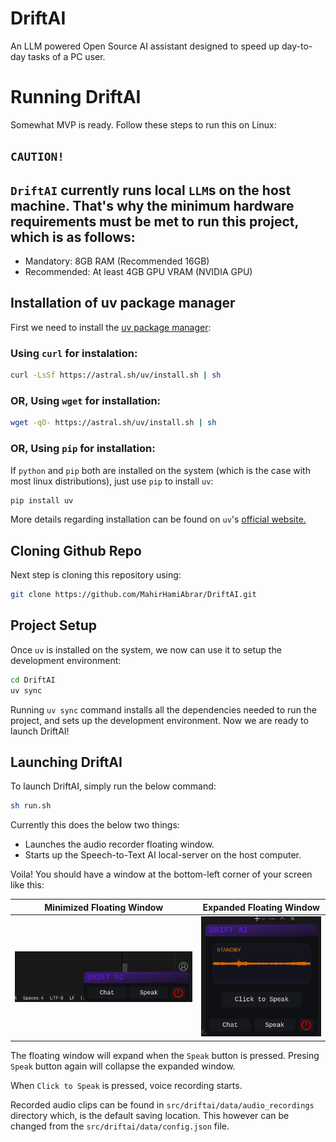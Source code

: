 # DriftAI
An LLM powered Open Source AI assistant designed to speed up day-to-day tasks of a PC user.

# Running DriftAI
Somewhat MVP is ready. Follow these steps to run this on Linux:

## `CAUTION!`
`DriftAI` currently runs local `LLM`s on the host machine. That's why the minimum hardware requirements must be met to run this project, which is as follows:
 - 
 - Mandatory: 8GB RAM (Recommended 16GB)
 - Recommended: At least 4GB GPU VRAM (NVIDIA GPU)

## Installation of uv package manager
First we need to install the [uv package manager](https://astral.sh/blog/uv):

### Using `curl` for instalation:
```bash
curl -LsSf https://astral.sh/uv/install.sh | sh
```

### OR, Using `wget` for installation:
```bash
wget -qO- https://astral.sh/uv/install.sh | sh
```

### OR, Using `pip` for installation:
If `python` and `pip` both are installed on the system (which is the case with most linux distributions), just use `pip` to install `uv`:
```bash
pip install uv
```

More details regarding installation can be found on `uv`'s [official website.](https://docs.astral.sh/uv/getting-started/installation/)


## Cloning Github Repo
Next step is cloning this repository using:
```bash
git clone https://github.com/MahirHamiAbrar/DriftAI.git
```

## Project Setup
Once `uv` is installed on the system, we now can use it to setup the development environment:
```bash
cd DriftAI
uv sync
```

Running `uv sync` command installs all the dependencies needed to run the project, and sets up the development environment. Now we are ready to launch DriftAI!

## Launching DriftAI
To launch DriftAI, simply run the below command:
```bash
sh run.sh
```

Currently this does the below two things:
 * Launches the audio recorder floating window.
 * Starts up the Speech-to-Text AI local-server on the host computer.

Voila! You should have a window at the bottom-left corner of your screen like this:

Minimized Floating Window             |  Expanded Floating Window
:-------------------------:|:-------------------------:
![](images/driftai_minimized_floating_window.png)  |  ![](images/driftai_expanded_floating_window.png)

The floating window will expand when the `Speak` button is pressed. Presing `Speak` button again will collapse the expanded window. 

When `Click to Speak` is pressed, voice recording starts. 

Recorded audio clips can be found in `src/driftai/data/audio_recordings` directory which, is the default saving location. This however can be changed from the `src/driftai/data/config.json` file.